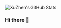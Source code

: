 ![XuZhen's GitHub Stats](https://github-readme-stats.vercel.app/api?username=xuzhen1994&title_color=fff&icon_color=8B959E&text_color=9f9f9f&bg_color=0E1217)


### Hi there 👋

<!--
**xuzhen1994/xuzhen1994** is a ✨ _special_ ✨ repository because its `README.md` (this file) appears on your GitHub profile.

Here are some ideas to get you started:

- 🔭 I’m currently working on ...
- 🌱 I’m currently learning ...
- 👯 I’m looking to collaborate on ...
- 🤔 I’m looking for help with ...
- 💬 Ask me about ...
- 📫 How to reach me: ...
- 😄 Pronouns: ...
- ⚡ Fun fact: ...
-->
